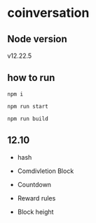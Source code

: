 # coinversation

## Node version

v12.22.5

## how to run

```
npm i

npm run start

npm run build
```

## 12.10

- hash

- Comdivletion Block
- Countdown
- Reward rules
- Block height

